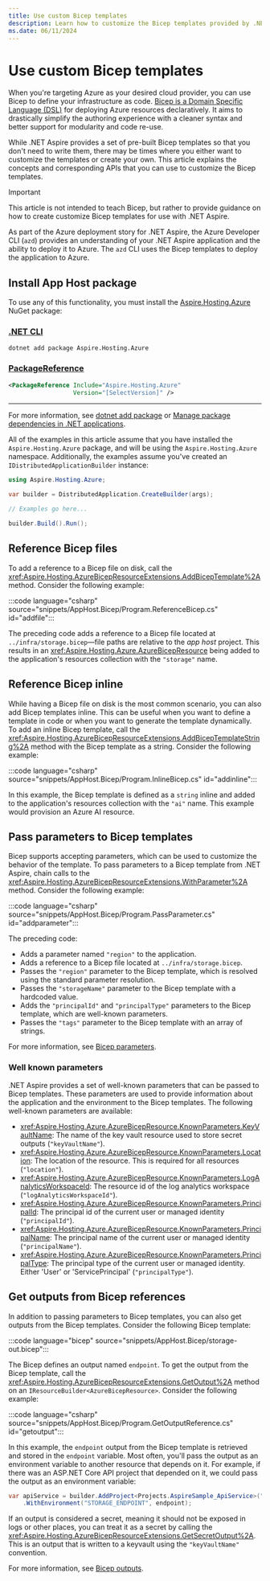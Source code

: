 ```yaml
---
title: Use custom Bicep templates
description: Learn how to customize the Bicep templates provided by .NET Aspire to better suit your needs.
ms.date: 06/11/2024
---
```


# Use custom Bicep templates

When you're targeting Azure as your desired cloud provider, you can use Bicep to define your infrastructure as code. [Bicep is a Domain Specific Language (DSL)](/azure/azure-resource-manager/bicep/overview) for deploying Azure resources declaratively. It aims to drastically simplify the authoring experience with a cleaner syntax and better support for modularity and code re-use.

While .NET Aspire provides a set of pre-built Bicep templates so that you don't need to write them, there may be times where you either want to customize the templates or create your own. This article explains the concepts and corresponding APIs that you can use to customize the Bicep templates.

> [!IMPORTANT]
> This article is not intended to teach Bicep, but rather to provide guidance on how to create customize Bicep templates for use with .NET Aspire.

As part of the Azure deployment story for .NET Aspire, the Azure Developer CLI (`azd`) provides an understanding of your .NET Aspire application and the ability to deploy it to Azure. The `azd` CLI uses the Bicep templates to deploy the application to Azure.

## Install App Host package

To use any of this functionality, you must install the [Aspire.Hosting.Azure](https://nuget.org/packages/Aspire.Hosting.Azure) NuGet package:

### [.NET CLI](#tab/dotnet-cli)

```dotnetcli
dotnet add package Aspire.Hosting.Azure
```

### [PackageReference](#tab/package-reference)

```xml
<PackageReference Include="Aspire.Hosting.Azure"
                  Version="[SelectVersion]" />
```

---

For more information, see [dotnet add package](/dotnet/core/tools/dotnet-add-package) or [Manage package dependencies in .NET applications](/dotnet/core/tools/dependencies).

All of the examples in this article assume that you have installed the `Aspire.Hosting.Azure` package, and will be using the `Aspire.Hosting.Azure` namespace. Additionally, the examples assume you've created an `IDistributedApplicationBuilder` instance:

```csharp
using Aspire.Hosting.Azure;

var builder = DistributedApplication.CreateBuilder(args);

// Examples go here...

builder.Build().Run();
```

## Reference Bicep files

To add a reference to a Bicep file on disk, call the <xref:Aspire.Hosting.AzureBicepResourceExtensions.AddBicepTemplate%2A> method. Consider the following example:

:::code language="csharp" source="snippets/AppHost.Bicep/Program.ReferenceBicep.cs" id="addfile":::

The preceding code adds a reference to a Bicep file located at `../infra/storage.bicep`—file paths are relative to the _app host_ project. This results in an <xref:Aspire.Hosting.Azure.AzureBicepResource> being added to the application's resources collection with the `"storage"` name.

## Reference Bicep inline

While having a Bicep file on disk is the most common scenario, you can also add Bicep templates inline. This can be useful when you want to define a template in code or when you want to generate the template dynamically. To add an inline Bicep template, call the <xref:Aspire.Hosting.AzureBicepResourceExtensions.AddBicepTemplateString%2A> method with the Bicep template as a string. Consider the following example:

:::code language="csharp" source="snippets/AppHost.Bicep/Program.InlineBicep.cs" id="addinline":::

In this example, the Bicep template is defined as a `string` inline and added to the application's resources collection with the `"ai"` name. This example would provision an Azure AI resource.

## Pass parameters to Bicep templates

Bicep supports accepting parameters, which can be used to customize the behavior of the template. To pass parameters to a Bicep template from .NET Aspire, chain calls to the <xref:Aspire.Hosting.AzureBicepResourceExtensions.WithParameter%2A> method. Consider the following example:

:::code language="csharp" source="snippets/AppHost.Bicep/Program.PassParameter.cs" id="addparameter":::

The preceding code:

- Adds a parameter named `"region"` to the application.
- Adds a reference to a Bicep file located at `../infra/storage.bicep`.
- Passes the `"region"` parameter to the Bicep template, which is resolved using the standard parameter resolution.
- Passes the `"storageName"` parameter to the Bicep template with a hardcoded value.
- Adds the `"principalId"` and `"principalType"` parameters to the Bicep template, which are well-known parameters.
- Passes the `"tags"` parameter to the Bicep template with an array of strings.

For more information, see [Bicep parameters](/azure/azure-resource-manager/bicep/parameters).

### Well known parameters

.NET Aspire provides a set of well-known parameters that can be passed to Bicep templates. These parameters are used to provide information about the application and the environment to the Bicep templates. The following well-known parameters are available:

- <xref:Aspire.Hosting.Azure.AzureBicepResource.KnownParameters.KeyVaultName>: The name of the key vault resource used to store secret outputs (`"keyVaultName"`).
- <xref:Aspire.Hosting.Azure.AzureBicepResource.KnownParameters.Location>: The location of the resource. This is required for all resources (`"location"`).
- <xref:Aspire.Hosting.Azure.AzureBicepResource.KnownParameters.LogAnalyticsWorkspaceId>: The resource id of the log analytics workspace (`"logAnalyticsWorkspaceId"`).
- <xref:Aspire.Hosting.Azure.AzureBicepResource.KnownParameters.PrincipalId>: The principal id of the current user or managed identity (`"principalId"`).
- <xref:Aspire.Hosting.Azure.AzureBicepResource.KnownParameters.PrincipalName>: The principal name of the current user or managed identity (`"principalName"`).
- <xref:Aspire.Hosting.Azure.AzureBicepResource.KnownParameters.PrincipalType>:
The principal type of the current user or managed identity. Either 'User' or 'ServicePrincipal' (`"principalType"`).

## Get outputs from Bicep references

In addition to passing parameters to Bicep templates, you can also get outputs from the Bicep templates. Consider the following Bicep template:

:::code language="bicep" source="snippets/AppHost.Bicep/storage-out.bicep":::

The Bicep defines an output named `endpoint`. To get the output from the Bicep template, call the <xref:Aspire.Hosting.AzureBicepResourceExtensions.GetOutput%2A> method on an `IResourceBuilder<AzureBicepResource>`. Consider the following example:

:::code language="csharp" source="snippets/AppHost.Bicep/Program.GetOutputReference.cs" id="getoutput":::

In this example, the `endpoint` output from the Bicep template is retrieved and stored in the `endpoint` variable. Most often, you'll pass the output as an environment variable to another resource that depends on it. For example, if there was an ASP.NET Core API project that depended on it, we could pass the output as an environment variable:

```csharp
var apiService = builder.AddProject<Projects.AspireSample_ApiService>("apiservice")
    .WithEnvironment("STORAGE_ENDPOINT", endpoint);
```

If an output is considered a secret, meaning it should not be exposed in logs or other places, you can treat it as a secret by calling the <xref:Aspire.Hosting.AzureBicepResourceExtensions.GetSecretOutput%2A>. This is an output that is written to a keyvault using the `"keyVaultName"` convention.

For more information, see [Bicep outputs](/azure/azure-resource-manager/bicep/outputs).
